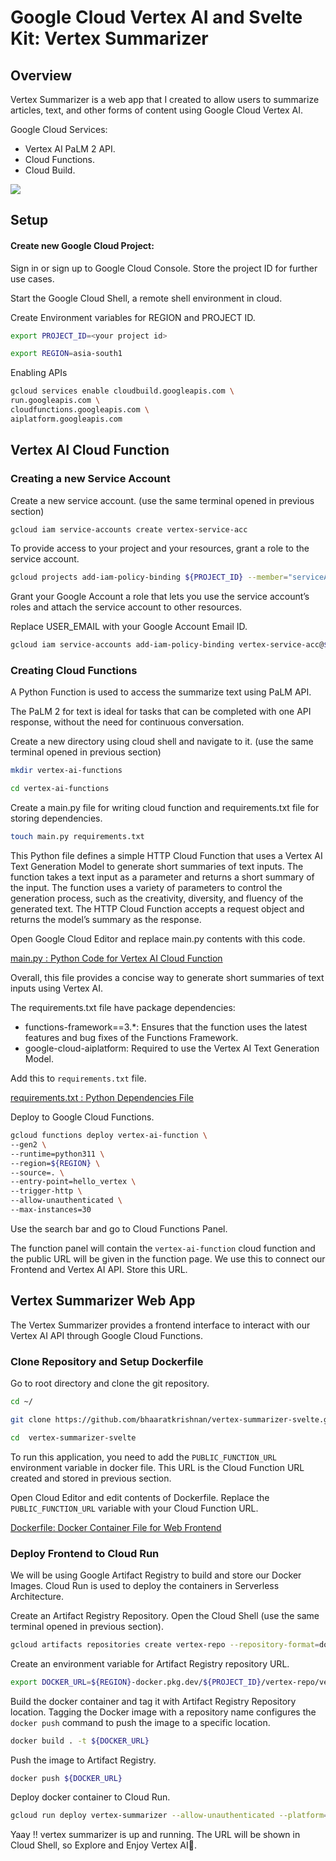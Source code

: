 
# Google Cloud Vertex AI and Svelte Kit: Vertex Summarizer

## Overview

Vertex Summarizer is a web app that I created to allow users to summarize articles, text, and other forms of content using Google Cloud Vertex AI.

Google Cloud Services:

-   Vertex AI PaLM 2 API.
-   Cloud Functions.
-   Cloud Build.

![](https://cdn-images-1.medium.com/max/880/1*6GfaMmSsqZm34Fhwz_6vKg.gif)

## Setup

#### Create new Google Cloud Project:

Sign in or sign up to Google Cloud Console. Store the project ID for further use cases.

Start the Google Cloud Shell, a remote shell environment in cloud.

Create Environment variables for REGION and PROJECT ID.
```bash
export PROJECT_ID=<your project id>
```
```bash
export REGION=asia-south1
```
Enabling APIs
```bash
gcloud services enable cloudbuild.googleapis.com \  
run.googleapis.com \  
cloudfunctions.googleapis.com \  
aiplatform.googleapis.com
```
## Vertex AI Cloud Function

### Creating a new Service Account

Create a new service account. (use the same terminal opened in previous section)
```bash
gcloud iam service-accounts create vertex-service-acc
```
To provide access to your project and your resources, grant a role to the service account.
```bash
gcloud projects add-iam-policy-binding ${PROJECT_ID} --member="serviceAccount:vertex-service-acc@${PROJECT_ID}.iam.gserviceaccount.com" --role=roles/ml.developer
```
Grant your Google Account a role that lets you use the service account’s roles and attach the service account to other resources.

Replace USER_EMAIL with your Google Account Email ID.
```bash
gcloud iam service-accounts add-iam-policy-binding vertex-service-acc@${PROJECT_ID}.iam.gserviceaccount.com --member="user:USER_EMAIL" --role=roles/iam.serviceAccountUser
```
### Creating Cloud Functions

A Python Function is used to access the summarize text using PaLM API.

The PaLM 2 for text is ideal for tasks that can be completed with one API response, without the need for continuous conversation.

Create a new directory using cloud shell and navigate to it. (use the same terminal opened in previous section)
```bash
mkdir vertex-ai-functions
```
```bash
cd vertex-ai-functions
```
Create a main.py file for writing cloud function and requirements.txt file for storing dependencies.
```bash
touch main.py requirements.txt
```
This Python file defines a simple HTTP Cloud Function that uses a Vertex AI Text Generation Model to generate short summaries of text inputs. The function takes a text input as a parameter and returns a short summary of the input. The function uses a variety of parameters to control the generation process, such as the creativity, diversity, and fluency of the generated text. The HTTP Cloud Function accepts a request object and returns the model’s summary as the response.

Open Google Cloud Editor and replace main.py contents with this code.

[main.py : Python Code for Vertex AI Cloud Function](https://github.com/bhaaratkrishnan/vertex-summarizer-svelte/blob/master/cloud_functions/main.py)

Overall, this file provides a concise way to generate short summaries of text inputs using Vertex AI.

The requirements.txt file have package dependencies:

-   functions-framework==3.*: Ensures that the function uses the latest features and bug fixes of the Functions Framework.
-   google-cloud-aiplatform: Required to use the Vertex AI Text Generation Model.

Add this to `requirements.txt` file.

[requirements.txt : Python Dependencies File](https://github.com/bhaaratkrishnan/vertex-summarizer-svelte/blob/master/cloud_functions/requirements.txt)

Deploy to Google Cloud Functions.
```bash
gcloud functions deploy vertex-ai-function \  
--gen2 \  
--runtime=python311 \  
--region=${REGION} \  
--source=. \  
--entry-point=hello_vertex \  
--trigger-http \  
--allow-unauthenticated \  
--max-instances=30
```
Use the search bar and go to Cloud Functions Panel.

The function panel will contain the `vertex-ai-function` cloud function and the public URL will be given in the function page. We use this to connect our Frontend and Vertex AI API. Store this URL.

## Vertex Summarizer Web App

The Vertex Summarizer provides a frontend interface to interact with our Vertex AI API through Google Cloud Functions.

### Clone Repository and Setup Dockerfile

Go to root directory and clone the git repository.
```bash
cd ~/
```
```bash
git clone https://github.com/bhaaratkrishnan/vertex-summarizer-svelte.git
```
```bash
cd  vertex-summarizer-svelte
```
To run this application, you need to add the `PUBLIC_FUNCTION_URL` environment variable in docker file. This URL is the Cloud Function URL created and stored in previous section.

Open Cloud Editor and edit contents of Dockerfile. Replace the `PUBLIC_FUNCTION_URL` variable with your Cloud Function URL.

[Dockerfile: Docker Container File for Web Frontend](https://github.com/bhaaratkrishnan/vertex-summarizer-svelte/blob/master/Dockerfile)

### Deploy Frontend to Cloud Run

We will be using Google Artifact Registry to build and store our Docker Images. Cloud Run is used to deploy the containers in Serverless Architecture.

Create an Artifact Registry Repository. Open the Cloud Shell (use the same terminal opened in previous section).
```bash
gcloud artifacts repositories create vertex-repo --repository-format=docker --location=${REGION} 
```
Create an environment variable for Artifact Registry repository URL.
```bash
export DOCKER_URL=${REGION}-docker.pkg.dev/${PROJECT_ID}/vertex-repo/vertex-summarizer-image
```
Build the docker container and tag it with Artifact Registry Repository location. Tagging the Docker image with a repository name configures the `docker push` command to push the image to a specific location.
```bash
docker build . -t ${DOCKER_URL}
```
Push the image to Artifact Registry.
```bash
docker push ${DOCKER_URL}
```
Deploy docker container to Cloud Run.
```bash
gcloud run deploy vertex-summarizer --allow-unauthenticated --platform=managed --region=${REGION} --image=${DOCKER_URL}
```
Yaay !! vertex summarizer is up and running. The URL will be shown in Cloud Shell, so Explore and Enjoy Vertex AI🤖.
